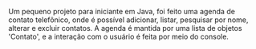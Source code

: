 Um pequeno projeto para iniciante em Java, foi feito uma agenda de 
contato telefônico, onde é possível adicionar, listar, pesquisar por nome, alterar
e excluir contatos. A agenda é mantida por uma lista de objetos 'Contato', e a
interação com o usuário é feita por meio do console.